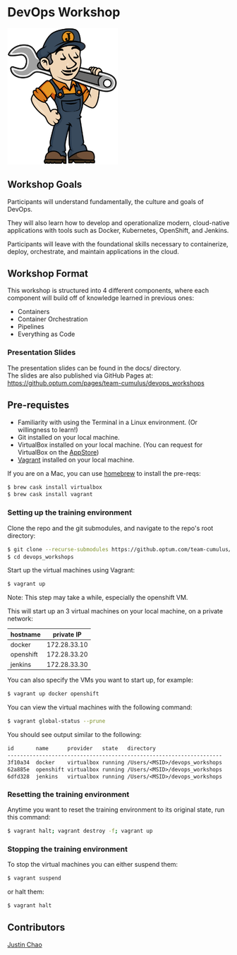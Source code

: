 # DevOps Workshop

<img src="docs/images/jenkins_JCasC.png" width="250">

## Workshop Goals

Participants will understand fundamentally, the culture and goals of DevOps.

They will also learn how to develop and operationalize modern, 
cloud-native applications with tools such as Docker, Kubernetes, OpenShift, and Jenkins.

Participants will leave with the foundational skills necessary to 
containerize, deploy, orchestrate, and maintain applications in the cloud.


## Workshop Format
This workshop is structured into 4 different components, where each component will build off of knowledge learned in previous ones:
- Containers
- Container Orchestration
- Pipelines
- Everything as Code

### Presentation Slides
The presentation slides can be found in the docs/ directory.  
The slides are also published via GitHub Pages at:   
https://github.optum.com/pages/team-cumulus/devops_workshops


## Pre-requistes
- Familiarity with using the Terminal in a Linux environment. (Or willingness to learn!)
- Git installed on your local machine.
- VirtualBox installed on your local machine. (You can request for VirtualBox on the [AppStore](appstore.uhc.com))
- [Vagrant](https://www.vagrantup.com/docs/installation/) installed on your local machine.

If you are on a Mac, you can use [homebrew](https://brew.sh/) to install the pre-reqs:
```bash
$ brew cask install virtualbox
$ brew cask install vagrant
```


### Setting up the training environment
Clone the repo and the git submodules, and navigate to the repo's root directory:
```bash
$ git clone --recurse-submodules https://github.optum.com/team-cumulus/devops_workshops.git
$ cd devops_workshops
```

Start up the virtual machines using Vagrant:  
```bash
$ vagrant up
```
Note: This step may take a while, especially the openshift VM.

This will start up an 3 virtual machines on your local machine, on a private network:  

hostname  | private IP
---       | ---
docker    | 172.28.33.10
openshift | 172.28.33.20
jenkins   | 172.28.33.30


You can also specify the VMs you want to start up, for example:
```bash
$ vagrant up docker openshift
```


You can view the virtual machines with the following command:
```bash
$ vagrant global-status --prune
```

You should see output similar to the following:
```
id       name      provider   state   directory
--------------------------------------------------------------------
3f10a34  docker    virtualbox running /Users/<MSID>/devops_workshops
62a885e  openshift virtualbox running /Users/<MSID>/devops_workshops
6dfd328  jenkins   virtualbox running /Users/<MSID>/devops_workshops
```

### Resetting the training environment
Anytime you want to reset the training environment to its original state, run this command:

```bash
$ vagrant halt; vagrant destroy -f; vagrant up
```

### Stopping the training environment
To stop the virtual machines you can either suspend them:

```bash
$ vagrant suspend
```

or halt them:
```bash
$ vagrant halt
```


## Contributors
[Justin Chao](mailto:justin.chao@optum.com)

